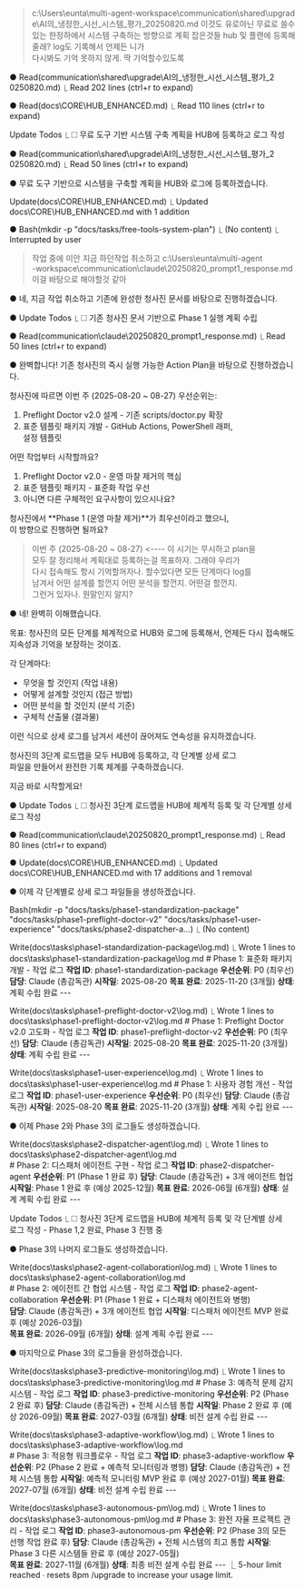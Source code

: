 > c:\Users\eunta\multi-agent-workspace\communication\shared\upgrad     
  e\AI의_냉정한_시선_시스템_평가_20250820.md 이것도 유로아닌 
  무료로 쓸수있는 한정하에서 시스템 구축하는 방향으로 계획 
  잡은것들 hub 및 플랜에 등록해줄래? log도 기록해서 언제든 니가        
  다시봐도 기억 못하지 않게. 딱 기억할수있도록

● Read(communication\shared\upgrade\AI의_냉정한_시선_시스템_평가_2     
      0250820.md)
  ⎿  Read 202 lines (ctrl+r to expand)

● Read(docs\CORE\HUB_ENHANCED.md)
  ⎿  Read 110 lines (ctrl+r to expand)

  Update Todos
  ⎿  ☐ 무료 도구 기반 시스템 구축 계획을 HUB에 등록하고 로그 작성      

● Read(communication\shared\upgrade\AI의_냉정한_시선_시스템_평가_2     
      0250820.md)
  ⎿  Read 50 lines (ctrl+r to expand)

● 무료 도구 기반으로 시스템을 구축할 계획을 HUB와 로그에
  등록하겠습니다.

  Update(docs\CORE\HUB_ENHANCED.md)
  ⎿  Updated docs\CORE\HUB_ENHANCED.md with 1 addition

● Bash(mkdir -p "docs/tasks/free-tools-system-plan")
  ⎿  (No content)
  ⎿  Interrupted by user

> 작업 중에 미안 지금 하던작업 취소하고 c:\Users\eunta\multi-agent     
  -workspace\communication\claude\20250820_prompt1_response.md         
  이걸 바탕으로 해야할것 같아

● 네, 지금 작업 취소하고 기존에 완성한 청사진 문서를 바탕으로
  진행하겠습니다.

● Update Todos
  ⎿  ☐ 기존 청사진 문서 기반으로 Phase 1 실행 계획 수립

● Read(communication\claude\20250820_prompt1_response.md)
  ⎿  Read 50 lines (ctrl+r to expand)

● 완벽합니다! 기존 청사진의 즉시 실행 가능한 Action Plan을
  바탕으로 진행하겠습니다.

  청사진에 따르면 이번 주 (2025-08-20 ~ 08-27) 우선순위는:

  1. Preflight Doctor v2.0 설계 - 기존 scripts/doctor.py 확장
  2. 표준 템플릿 패키지 개발 - GitHub Actions, PowerShell 래퍼,        
  설정 템플릿

  어떤 작업부터 시작할까요?

  1. Preflight Doctor v2.0 - 운영 마찰 제거의 핵심
  2. 표준 템플릿 패키지 - 표준화 작업 우선
  3. 아니면 다른 구체적인 요구사항이 있으시나요?

  청사진에서 **Phase 1 (운영 마찰 제거)**가 최우선이라고 했으니,       
  이 방향으로 진행하면 될까요?

> 이번 주 (2025-08-20 ~ 08-27) <---- 이 시기는 무시하고 plan을         
  모두 잘 정리해서 계획대로 등록하는걸 목표하자. 그래야 우리가         
  다시 접속해도 항시 기억할꺼자나. 할수있다면 모든 단계마다 log를      
  남겨서 어떤 설계를 할껀지 어떤 분석을 할껀지. 어떤걸 할껀지.         
  그런거 있자나. 뭔말인지 알지?

● 네! 완벽히 이해했습니다.

  목표: 청사진의 모든 단계를 체계적으로 HUB와 로그에 등록해서,
  언제든 다시 접속해도 지속성과 기억을 보장하는 것이죠.       

  각 단계마다:
  - 무엇을 할 것인지 (작업 내용)
  - 어떻게 설계할 것인지 (접근 방법)
  - 어떤 분석을 할 것인지 (분석 기준)
  - 구체적 산출물 (결과물)

  이런 식으로 상세 로그를 남겨서 세션이 끊어져도 연속성을
  유지하겠습니다.

  청사진의 3단계 로드맵을 모두 HUB에 등록하고, 각 단계별 상세 로그     
   파일을 만들어서 완전한 기록 체계를 구축하겠습니다.

  지금 바로 시작할게요!

● Update Todos
  ⎿  ☐ 청사진 3단계 로드맵을 HUB에 체계적 등록 및 각 단계별 상세       
       로그 작성

● Read(communication\claude\20250820_prompt1_response.md)
  ⎿  Read 80 lines (ctrl+r to expand)

● Update(docs\CORE\HUB_ENHANCED.md)
  ⎿  Updated docs\CORE\HUB_ENHANCED.md with 17 additions and 1 removal

● 이제 각 단계별로 상세 로그 파일들을 생성하겠습니다.

  Bash(mkdir -p "docs/tasks/phase1-standardization-package"
      "docs/tasks/phase1-preflight-doctor-v2"
      "docs/tasks/phase1-user-experience"
      "docs/tasks/phase2-dispatcher-a…)
  ⎿  (No content)

  Write(docs\tasks\phase1-standardization-package\log.md)
  ⎿  Wrote 1 lines to
     docs\tasks\phase1-standardization-package\log.md
     # Phase 1: 표준화 패키지 개발 - 작업 로그
     **작업 ID**: phase1-standardization-package
     **우선순위**: P0 (최우선)
     **담당**: Claude (총감독관)
     **시작일**: 2025-08-20
     **목표 완료**: 2025-11-20 (3개월)
     **상태**: 계획 수립 완료
     ---

  Write(docs\tasks\phase1-preflight-doctor-v2\log.md)
  ⎿  Wrote 1 lines to docs\tasks\phase1-preflight-doctor-v2\log.md
     # Phase 1: Preflight Doctor v2.0 고도화 - 작업 로그
     **작업 ID**: phase1-preflight-doctor-v2
     **우선순위**: P0 (최우선)
     **담당**: Claude (총감독관)
     **시작일**: 2025-08-20
     **목표 완료**: 2025-11-20 (3개월)
     **상태**: 계획 수립 완료
     ---

  Write(docs\tasks\phase1-user-experience\log.md)
  ⎿  Wrote 1 lines to docs\tasks\phase1-user-experience\log.md
     # Phase 1: 사용자 경험 개선 - 작업 로그
     **작업 ID**: phase1-user-experience
     **우선순위**: P0 (최우선)
     **담당**: Claude (총감독관)
     **시작일**: 2025-08-20
     **목표 완료**: 2025-11-20 (3개월)
     **상태**: 계획 수립 완료
     ---

● 이제 Phase 2와 Phase 3의 로그들도 생성하겠습니다.

  Write(docs\tasks\phase2-dispatcher-agent\log.md)
  ⎿  Wrote 1 lines to docs\tasks\phase2-dispatcher-agent\log.md        
     # Phase 2: 디스패처 에이전트 구현 - 작업 로그
     **작업 ID**: phase2-dispatcher-agent
     **우선순위**: P1 (Phase 1 완료 후)
     **담당**: Claude (총감독관) + 3개 에이전트 협업
     **시작일**: Phase 1 완료 후 (예상 2025-12월)
     **목표 완료**: 2026-06월 (6개월)
     **상태**: 설계 계획 수립 완료
     ---

  Update Todos
  ⎿  ☐ 청사진 3단계 로드맵을 HUB에 체계적 등록 및 각 단계별 상세       
       로그 작성 - Phase 1,2 완료, Phase 3 진행 중

● Phase 3의 나머지 로그들도 생성하겠습니다.

  Write(docs\tasks\phase2-agent-collaboration\log.md)
  ⎿  Wrote 1 lines to docs\tasks\phase2-agent-collaboration\log.md     
     # Phase 2: 에이전트 간 협업 시스템 - 작업 로그
     **작업 ID**: phase2-agent-collaboration
     **우선순위**: P1 (Phase 1 완료 + 디스패처 에이전트와 병행)        
     **담당**: Claude (총감독관) + 3개 에이전트 협업
     **시작일**: 디스패처 에이전트 MVP 완료 후 (예상 2026-03월)        
     **목표 완료**: 2026-09월 (6개월)
     **상태**: 설계 계획 수립 완료
     ---

● 마지막으로 Phase 3의 로그들을 완성하겠습니다.

  Write(docs\tasks\phase3-predictive-monitoring\log.md)
  ⎿  Wrote 1 lines to
     docs\tasks\phase3-predictive-monitoring\log.md
     # Phase 3: 예측적 문제 감지 시스템 - 작업 로그
     **작업 ID**: phase3-predictive-monitoring
     **우선순위**: P2 (Phase 2 완료 후)
     **담당**: Claude (총감독관) + 전체 시스템 통합
     **시작일**: Phase 2 완료 후 (예상 2026-09월)
     **목표 완료**: 2027-03월 (6개월)
     **상태**: 비전 설계 수립 완료
     ---

  Write(docs\tasks\phase3-adaptive-workflow\log.md)
  ⎿  Wrote 1 lines to docs\tasks\phase3-adaptive-workflow\log.md       
     # Phase 3: 적응형 워크플로우 - 작업 로그
     **작업 ID**: phase3-adaptive-workflow
     **우선순위**: P2 (Phase 2 완료 + 예측적 모니터링과 병행)
     **담당**: Claude (총감독관) + 전체 시스템 통합
     **시작일**: 예측적 모니터링 MVP 완료 후 (예상 2027-01월)
     **목표 완료**: 2027-07월 (6개월)
     **상태**: 비전 설계 수립 완료
     ---

  Write(docs\tasks\phase3-autonomous-pm\log.md)
  ⎿  Wrote 1 lines to docs\tasks\phase3-autonomous-pm\log.md
     # Phase 3: 완전 자율 프로젝트 관리 - 작업 로그
     **작업 ID**: phase3-autonomous-pm
     **우선순위**: P2 (Phase 3의 모든 선행 작업 완료 후)
     **담당**: Claude (총감독관) + 전체 시스템의 최고 통합
     **시작일**: Phase 3 다른 시스템들 완료 후 (예상 2027-05월)        
     **목표 완료**: 2027-11월 (6개월)
     **상태**: 최종 비전 설계 수립 완료
     ---
  ⎿  5-hour limit reached ∙ resets 8pm
     /upgrade to increase your usage limit.